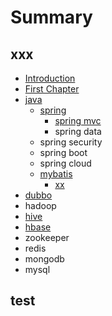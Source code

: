 # Summary

## xxx

* [Introduction](README.md)
* [First Chapter](chapter1.md)
* [java](java.md)
  * [spring](java/spring.md)
    * [spring mvc](java/spring/spring-mvc.md)
    * spring data
  * spring security
  * spring boot
  * spring cloud 
  * [mybatis](java/mybatis.md)
    * [xx](java/mybatis/xxx.md)
* [dubbo](dubbo.md)
* hadoop
* [hive](spring/README.md)
* [hbase](spring/xxx.md)
* zookeeper
* redis
* mongodb
* mysql

## test

